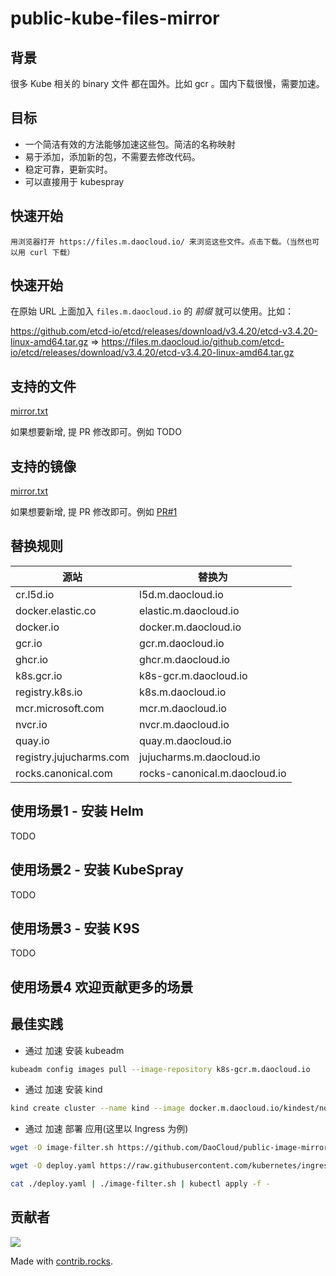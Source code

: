 # public-kube-files-mirror

## 背景
很多 Kube 相关的 binary 文件 都在国外。比如 gcr 。国内下载很慢，需要加速。

## 目标

* 一个简洁有效的方法能够加速这些包。简洁的名称映射
* 易于添加，添加新的包，不需要去修改代码。
* 稳定可靠，更新实时。
* 可以直接用于 kubespray

## 快速开始

```
用浏览器打开 https://files.m.daocloud.io/ 来浏览这些文件。点击下载。（当然也可以用 curl 下载）
```

## 快速开始

在原始 URL 上面加入 `files.m.daocloud.io` 的 *前缀* 就可以使用。比如：

https://github.com/etcd-io/etcd/releases/download/v3.4.20/etcd-v3.4.20-linux-amd64.tar.gz =>
https://files.m.daocloud.io/github.com/etcd-io/etcd/releases/download/v3.4.20/etcd-v3.4.20-linux-amd64.tar.gz

## 支持的文件

[mirror.txt](mirror.txt)

如果想要新增, 提 PR 修改即可。例如 TODO

## 支持的镜像

[mirror.txt](mirror.txt)

如果想要新增, 提 PR 修改即可。例如 [PR#1](https://github.com/DaoCloud/public-image-mirror/pull/1/)

## 替换规则

| 源站                    | 替换为                        |
| ----------------------- | ----------------------------- |
| cr.l5d.io               | l5d.m.daocloud.io             |
| docker.elastic.co       | elastic.m.daocloud.io         |
| docker.io               | docker.m.daocloud.io          |
| gcr.io                  | gcr.m.daocloud.io             |
| ghcr.io                 | ghcr.m.daocloud.io            |
| k8s.gcr.io              | k8s-gcr.m.daocloud.io         |
| registry.k8s.io         | k8s.m.daocloud.io             |
| mcr.microsoft.com       | mcr.m.daocloud.io             |
| nvcr.io                 | nvcr.m.daocloud.io            |
| quay.io                 | quay.m.daocloud.io            |
| registry.jujucharms.com | jujucharms.m.daocloud.io      |
| rocks.canonical.com     | rocks-canonical.m.daocloud.io |


## 使用场景1 - 安装 Helm

TODO

## 使用场景2 - 安装 KubeSpray

TODO


## 使用场景3 - 安装 K9S

TODO



## 使用场景4 欢迎贡献更多的场景



## 最佳实践
* 通过 加速 安装 kubeadm
``` bash
kubeadm config images pull --image-repository k8s-gcr.m.daocloud.io
```

* 通过 加速 安装 kind

``` bash
kind create cluster --name kind --image docker.m.daocloud.io/kindest/node:v1.22.1
``` 

* 通过 加速 部署 应用(这里以 Ingress 为例)

``` bash
wget -O image-filter.sh https://github.com/DaoCloud/public-image-mirror/raw/main/hack/image-filter.sh && chmod +x image-filter.sh

wget -O deploy.yaml https://raw.githubusercontent.com/kubernetes/ingress-nginx/controller-v1.1.0/deploy/static/provider/baremetal/deploy.yaml

cat ./deploy.yaml | ./image-filter.sh | kubectl apply -f -
``` 


## 贡献者

<a href="https://github.com/DaoCloud/public-image-mirror/graphs/contributors">
  <img src="https://contrib.rocks/image?repo=DaoCloud/public-image-mirror" />
</a>

Made with [contrib.rocks](https://contrib.rocks).
